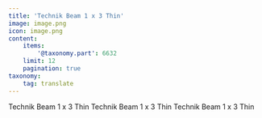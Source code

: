 ```yaml
---
title: 'Technik Beam 1 x 3 Thin'
image: image.png
icon: image.png
content:
    items:
        '@taxonomy.part': 6632
    limit: 12
    pagination: true
taxonomy:
    tag: translate
---
```


Technik Beam 1 x 3 Thin
Technik Beam 1 x 3 Thin
Technik Beam 1 x 3 Thin
